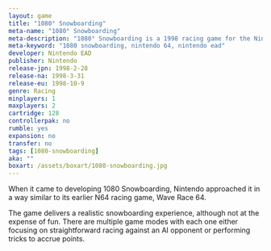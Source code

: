 ```yaml
---
layout: game
title: "1080° Snowboarding"
meta-name: "1080° Snowboarding"
meta-description: "1080° Snowboarding is a 1998 racing game for the Nintendo 64. It features realistic physics and has a two-player versus mode."
meta-keyword: "1080 snowboarding, nintendo 64, nintendo ead"
developer: Nintendo EAD
publisher: Nintendo
release-jpn: 1998-2-28
release-na: 1998-3-31
release-eu: 1998-10-9
genre: Racing
minplayers: 1
maxplayers: 2
cartridge: 128
controllerpak: no
rumble: yes
expansion: no
transfer: no
tags: [1080-snowboarding]
aka: ""
boxart: /assets/boxart/1080-snowboarding.jpg
---
```


When it came to developing 1080 Snowboarding, Nintendo approached it in a way similar to its earlier N64 racing game, Wave Race 64.

The game delivers a realistic snowboarding experience, although not at the expense of fun. There are multiple game modes with each one either focusing on straightforward racing against an AI opponent or performing tricks to accrue points.
